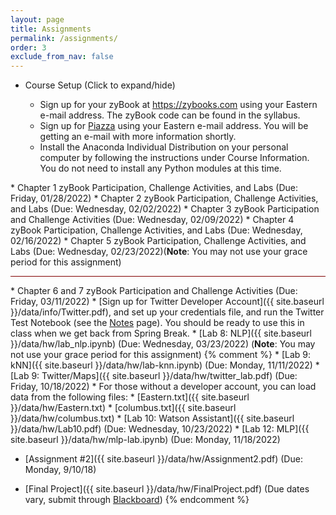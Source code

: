 ```yaml
---
layout: page
title: Assignments 
permalink: /assignments/
order: 3
exclude_from_nav: false 
---
```


* Course Setup <a data-toggle="collapse" data-target="#css">(Click to expand/hide)</a>
<div markdown="1" id = "css" class = "collapse" style = "margin:0px">
<ul><ul>
<li>Sign up for your zyBook at <a href = "https://zybooks.com">https://zybooks.com</a>  using your Eastern e-mail address. The zyBook code can be found in the syllabus.</li>
<li>Sign up for <a href = "https://piazza.com">Piazza</a> using your Eastern e-mail address. You will be getting an e-mail with more information shortly. </li>
<li>Install the Anaconda Individual Distribution on your personal computer by following the instructions under Course Information. You do not need to install any Python modules at this time.</li> 
</ul></ul>
</div> 
* Chapter 1 zyBook Participation, Challenge Activities, and Labs (Due: Friday, 01/28/2022)
* Chapter 2 zyBook Participation, Challenge Activities, and Labs (Due: Wednesday, 02/02/2022)
* Chapter 3 zyBook Participation and Challenge Activities (Due: Wednesday, 02/09/2022)
* Chapter 4 zyBook Participation, Challenge Activities, and Labs (Due: Wednesday, 02/16/2022)
* Chapter 5 zyBook Participation, Challenge Activities, and Labs (Due: Wednesday, 02/23/2022)(<b>Note</b>: You may not use your grace period for this assignment)
<hr style = 'height:1px; background-color:maroon'>
* Chapter 6 and 7 zyBook Participation and Challenge Activities (Due: Friday, 03/11/2022)
* [Sign up for Twitter Developer Account]({{ site.baseurl }}/data/info/Twitter.pdf), and set up your credentials file, and run the Twitter Test Notebook (see the <a href = "../notes/">Notes</a> page). You should be ready to use this in class when we get back from Spring Break. 
* [Lab 8: NLP]({{ site.baseurl }}/data/hw/lab_nlp.ipynb) (Due: Wednesday, 03/23/2022) (<b>Note</b>: You may not use your grace period for this assignment)
{% comment %}
* [Lab 9: kNN]({{ site.baseurl }}/data/hw/lab-knn.ipynb) (Due: Monday, 11/11/2022)
* [Lab 9: Twitter/Maps]({{ site.baseurl }}/data/hw/twitter_lab.pdf) (Due: Friday, 10/18/2022)
    * For those without a developer account, you can load data from the following files:
        * [Eastern.txt]({{ site.baseurl }}/data/hw/Eastern.txt)
        * [columbus.txt]({{ site.baseurl }}/data/hw/columbus.txt)
* [Lab 10: Watson Assistant]({{ site.baseurl }}/data/hw/Lab10.pdf) (Due: Wednesday, 10/23/2022)
* [Lab 12: MLP]({{ site.baseurl }}/data/hw/mlp-lab.ipynb) (Due: Monday, 11/18/2022)

* [Assignment #2]({{ site.baseurl }}/data/hw/Assignment2.pdf) (Due: Monday, 9/10/18)

* [Final Project]({{ site.baseurl }}/data/hw/FinalProject.pdf) (Due dates vary, submit through [Blackboard](http://easternct.blackboard.com))
{% endcomment %}
